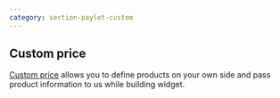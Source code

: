 ```yaml
---
category: section-paylet-custom
---
```

## Custom price

[Custom price](/payments/checkout-home) allows you to define products on your own side and pass product information to us while building widget.